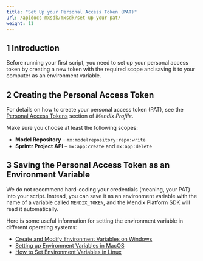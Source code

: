 ```yaml
---
title: "Set Up your Personal Access Token (PAT)"
url: /apidocs-mxsdk/mxsdk/set-up-your-pat/
weight: 11
---
```


## 1 Introduction

Before running your first script, you need to set up your personal access token by creating a new token with the required scope and saving it to your computer as an environment variable.

## 2 Creating the Personal Access Token

For details on how to create your personal access token (PAT), see the [Personal Access Tokens](/developerportal/community-tools/mendix-profile/#pat) section of *Mendix Profile*.

Make sure you choose at least the following scopes:

* **Model Repository** – `mx:modelrepository:repo:write`
* **Sprintr Project API** – `mx:app:create` and `mx:app:delete`

## 3 Saving the Personal Access Token as an Environment Variable

We do not recommend hard-coding your credentials (meaning, your PAT) into your script. Instead, you can save it as an environment variable with the name of a variable called `MENDIX_TOKEN`, and the Mendix Platform SDK will read it automatically.

Here is some useful information for setting the environment variable in different operating systems:

* [Create and Modify Environment Variables on Windows](https://docs.oracle.com/en/database/oracle/machine-learning/oml4r/1.5.1/oread/creating-and-modifying-environment-variables-on-windows.html#GUID-DD6F9982-60D5-48F6-8270-A27EC53807D0)
* [Setting up Environment Variables in MacOS](https://medium.com/@himanshuagarwal1395/setting-up-environment-variables-in-macos-sierra-f5978369b255)
* [How to Set Environment Variables in Linux](https://www.serverlab.ca/tutorials/linux/administration-linux/how-to-set-environment-variables-in-linux/)
